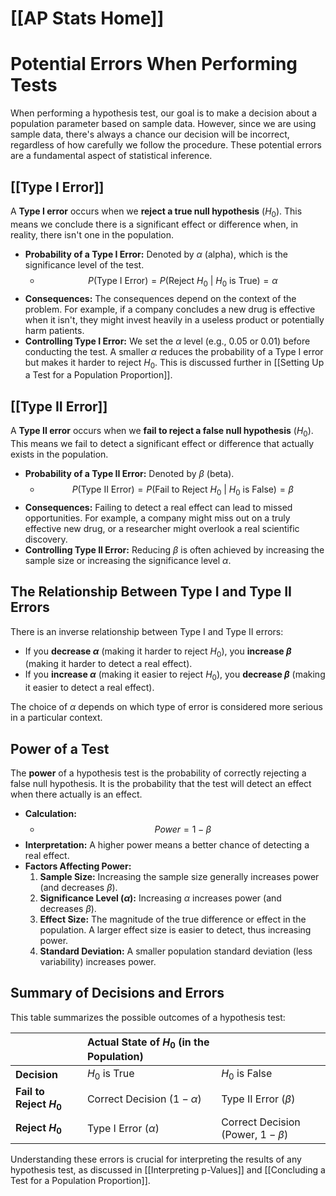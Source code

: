 # [[AP Stats Home]]
# Potential Errors When Performing Tests

When performing a hypothesis test, our goal is to make a decision about a population parameter based on sample data. However, since we are using sample data, there's always a chance our decision will be incorrect, regardless of how carefully we follow the procedure. These potential errors are a fundamental aspect of statistical inference.

## [[Type I Error]]

A **Type I error** occurs when we **reject a true null hypothesis** ($H_0$). This means we conclude there is a significant effect or difference when, in reality, there isn't one in the population.

*   **Probability of a Type I Error:** Denoted by $\alpha$ (alpha), which is the significance level of the test.
    *   $$P(\text{Type I Error}) = P(\text{Reject } H_0 \text{ | } H_0 \text{ is True}) = \alpha$$
*   **Consequences:** The consequences depend on the context of the problem. For example, if a company concludes a new drug is effective when it isn't, they might invest heavily in a useless product or potentially harm patients.
*   **Controlling Type I Error:** We set the $\alpha$ level (e.g., 0.05 or 0.01) before conducting the test. A smaller $\alpha$ reduces the probability of a Type I error but makes it harder to reject $H_0$. This is discussed further in [[Setting Up a Test for a Population Proportion]].

## [[Type II Error]]

A **Type II error** occurs when we **fail to reject a false null hypothesis** ($H_0$). This means we fail to detect a significant effect or difference that actually exists in the population.

*   **Probability of a Type II Error:** Denoted by $\beta$ (beta).
    *   $$P(\text{Type II Error}) = P(\text{Fail to Reject } H_0 \text{ | } H_0 \text{ is False}) = \beta$$
*   **Consequences:** Failing to detect a real effect can lead to missed opportunities. For example, a company might miss out on a truly effective new drug, or a researcher might overlook a real scientific discovery.
*   **Controlling Type II Error:** Reducing $\beta$ is often achieved by increasing the sample size or increasing the significance level $\alpha$.

## The Relationship Between Type I and Type II Errors

There is an inverse relationship between Type I and Type II errors:
*   If you **decrease $\alpha$** (making it harder to reject $H_0$), you **increase $\beta$** (making it harder to detect a real effect).
*   If you **increase $\alpha$** (making it easier to reject $H_0$), you **decrease $\beta$** (making it easier to detect a real effect).

The choice of $\alpha$ depends on which type of error is considered more serious in a particular context.

## Power of a Test

The **power** of a hypothesis test is the probability of correctly rejecting a false null hypothesis. It is the probability that the test will detect an effect when there actually is an effect.

*   **Calculation:**
    *   $$Power = 1 - \beta$$
*   **Interpretation:** A higher power means a better chance of detecting a real effect.
*   **Factors Affecting Power:**
    1.  **Sample Size:** Increasing the sample size generally increases power (and decreases $\beta$).
    2.  **Significance Level ($\alpha$):** Increasing $\alpha$ increases power (and decreases $\beta$).
    3.  **Effect Size:** The magnitude of the true difference or effect in the population. A larger effect size is easier to detect, thus increasing power.
    4.  **Standard Deviation:** A smaller population standard deviation (less variability) increases power.

## Summary of Decisions and Errors

This table summarizes the possible outcomes of a hypothesis test:

|                        | **Actual State of $H_0$ (in the Population)** |                                                                  |
| :--------------------- | :-------------------------------------------- | :--------------------------------------------------------------- |
| **Decision**           | $H_0$ is True                                 | $H_0$ is False                                                   |
| **Fail to Reject $H_0$** | Correct Decision ($1 - \alpha$)               | Type II Error ($\beta$)                                          |
| **Reject $H_0$**       | Type I Error ($\alpha$)                       | Correct Decision (Power, $1 - \beta$)                           |

Understanding these errors is crucial for interpreting the results of any hypothesis test, as discussed in [[Interpreting p-Values]] and [[Concluding a Test for a Population Proportion]].